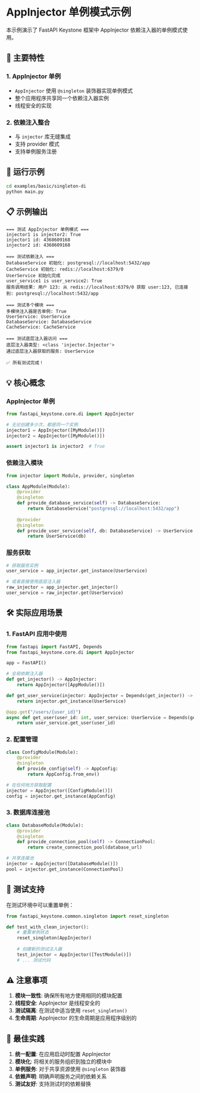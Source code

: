 # AppInjector 单例模式示例

本示例演示了 FastAPI Keystone 框架中 AppInjector 依赖注入器的单例模式使用。

## 🎯 主要特性

### 1. AppInjector 单例
- `AppInjector` 使用 `@singleton` 装饰器实现单例模式
- 整个应用程序共享同一个依赖注入器实例
- 线程安全的实现

### 2. 依赖注入整合
- 与 `injector` 库无缝集成
- 支持 provider 模式
- 支持单例服务注册

## 🚀 运行示例

```bash
cd examples/basic/singleton-di
python main.py
```

## 📋 示例输出

```
=== 测试 AppInjector 单例模式 ===
injector1 is injector2: True
injector1 id: 4368609168
injector2 id: 4368609168

=== 测试依赖注入 ===
DatabaseService 初始化: postgresql://localhost:5432/app
CacheService 初始化: redis://localhost:6379/0
UserService 初始化完成
user_service1 is user_service2: True
服务调用结果: 用户 123: 从 redis://localhost:6379/0 获取 user:123, 已连接到: postgresql://localhost:5432/app

=== 测试多个模块 ===
多模块注入器是否单例: True
UserService: UserService
DatabaseService: DatabaseService
CacheService: CacheService

=== 测试底层注入器访问 ===
底层注入器类型: <class 'injector.Injector'>
通过底层注入器获取的服务: UserService

✅ 所有测试完成！
```

## 💡 核心概念

### AppInjector 单例
```python
from fastapi_keystone.core.di import AppInjector

# 无论创建多少次，都是同一个实例
injector1 = AppInjector([MyModule()])
injector2 = AppInjector([MyModule()])

assert injector1 is injector2  # True
```

### 依赖注入模块
```python
from injector import Module, provider, singleton

class AppModule(Module):
    @provider
    @singleton
    def provide_database_service(self) -> DatabaseService:
        return DatabaseService("postgresql://localhost:5432/app")
    
    @provider
    @singleton  
    def provide_user_service(self, db: DatabaseService) -> UserService:
        return UserService(db)
```

### 服务获取
```python
# 获取服务实例
user_service = app_injector.get_instance(UserService)

# 或者直接使用底层注入器
raw_injector = app_injector.get_injector()
user_service = raw_injector.get(UserService)
```

## 🛠️ 实际应用场景

### 1. FastAPI 应用中使用
```python
from fastapi import FastAPI, Depends
from fastapi_keystone.core.di import AppInjector

app = FastAPI()

# 全局依赖注入器
def get_injector() -> AppInjector:
    return AppInjector([AppModule()])

def get_user_service(injector: AppInjector = Depends(get_injector)) -> UserService:
    return injector.get_instance(UserService)

@app.get("/users/{user_id}")
async def get_user(user_id: int, user_service: UserService = Depends(get_user_service)):
    return user_service.get_user(user_id)
```

### 2. 配置管理
```python
class ConfigModule(Module):
    @provider
    @singleton
    def provide_config(self) -> AppConfig:
        return AppConfig.from_env()

# 在任何地方获取配置
injector = AppInjector([ConfigModule()])
config = injector.get_instance(AppConfig)
```

### 3. 数据库连接池
```python
class DatabaseModule(Module):
    @provider
    @singleton
    def provide_connection_pool(self) -> ConnectionPool:
        return create_connection_pool(database_url)

# 共享连接池
injector = AppInjector([DatabaseModule()])
pool = injector.get_instance(ConnectionPool)
```

## 🧪 测试支持

在测试环境中可以重置单例：

```python
from fastapi_keystone.common.singleton import reset_singleton

def test_with_clean_injector():
    # 重置单例状态
    reset_singleton(AppInjector)
    
    # 创建新的测试注入器
    test_injector = AppInjector([TestModule()])
    # ... 测试代码
```

## ⚠️ 注意事项

1. **模块一致性**: 确保所有地方使用相同的模块配置
2. **线程安全**: AppInjector 是线程安全的
3. **测试隔离**: 在测试中适当使用 `reset_singleton()`
4. **生命周期**: AppInjector 的生命周期是应用程序级别的

## 📝 最佳实践

1. **统一配置**: 在应用启动时配置 AppInjector
2. **模块化**: 将相关的服务组织到独立的模块中
3. **单例服务**: 对于共享资源使用 `@singleton` 装饰器
4. **依赖声明**: 明确声明服务之间的依赖关系
5. **测试友好**: 支持测试时的依赖替换 